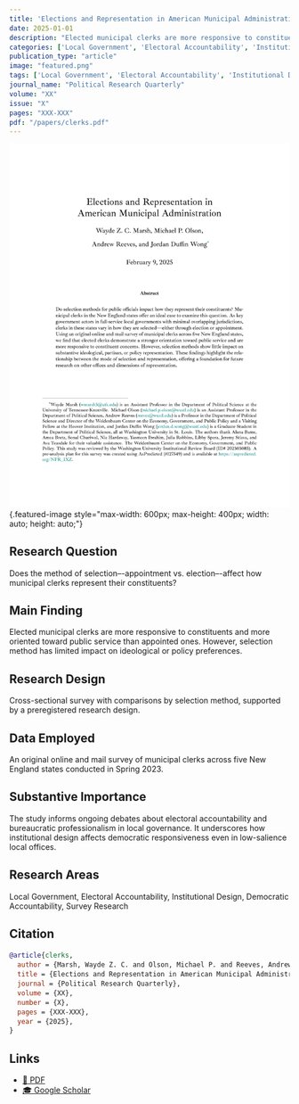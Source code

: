 ```yaml
---
title: 'Elections and Representation in American Municipal Administration: Elite Survey Evidence from Five New England States'
date: 2025-01-01
description: "Elected municipal clerks are more responsive to constituents and more oriented toward public service than appointed ones. However, selection method has limited impact on ideological or policy preferences."
categories: ['Local Government', 'Electoral Accountability', 'Institutional Design', 'Democratic Accountability', 'Survey Research']
publication_type: "article"
image: "featured.png"
tags: ['Local Government', 'Electoral Accountability', 'Institutional Design', 'Democratic Accountability', 'Survey Research']
journal_name: "Political Research Quarterly"
volume: "XX"
issue: "X"
pages: "XXX-XXX"
pdf: "/papers/clerks.pdf"
---
```


![](featured.png){.featured-image style="max-width: 600px; max-height: 400px; width: auto; height: auto;"}

## Research Question

Does the method of selection–-appointment vs. election–-affect how municipal clerks represent their constituents?

## Main Finding

Elected municipal clerks are more responsive to constituents and more oriented toward public service than appointed ones. However, selection method has limited impact on ideological or policy preferences.

## Research Design

Cross-sectional survey with comparisons by selection method, supported by a preregistered research design.

## Data Employed

An original online and mail survey of municipal clerks across five New England states conducted in Spring 2023.

## Substantive Importance

The study informs ongoing debates about electoral accountability and bureaucratic professionalism in local governance. It underscores how institutional design affects democratic responsiveness even in low-salience local offices.

## Research Areas

Local Government, Electoral Accountability, Institutional Design, Democratic Accountability, Survey Research

## Citation

```bibtex
@article{clerks,
  author = {Marsh, Wayde Z. C. and Olson, Michael P. and Reeves, Andrew and Jordan Duffin Wong},
  title = {Elections and Representation in American Municipal Administration: Elite Survey Evidence from Five New England States},
  journal = {Political Research Quarterly},
  volume = {XX},
  number = {X},
  pages = {XXX-XXX},
  year = {2025},
}
```

## Links

- [📄 PDF](/papers/clerks.pdf)
- [🎓 Google Scholar](https://scholar.google.com/scholar?q=Elections%20and%20Representation%20in%20American%20Municipal%20Administration%3A%20Elite%20Survey%20Evidence%20from%20Five%20New%20England%20States)